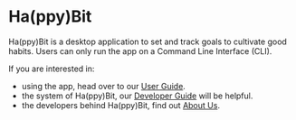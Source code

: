 # Ha(ppy)Bit

Ha(ppy)Bit is a desktop application to set and track goals to cultivate good habits.
Users can only run the app on a Command Line Interface (CLI).

If you are interested in:

* using the app, head over to our [User Guide](UserGuide.md).
* the system of Ha(ppy)Bit, our [Developer Guide](DeveloperGuide.md) will be helpful.
* the developers behind Ha(ppy)Bit, find out [About Us](AboutUs.md).
